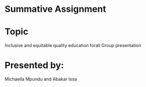 # Summative Assignment
# Topic 
Inclusive and equitable quality education forall
Group presentation
# Presented by: 
Michaella Mpundu and Abakar Issa
